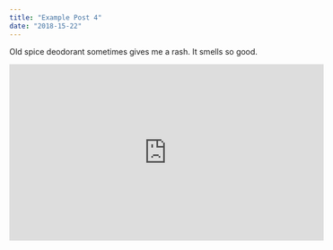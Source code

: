 ```yaml
---
title: "Example Post 4"
date: "2018-15-22"
---
```


Old spice deodorant sometimes gives me a rash.
It smells so good.

<iframe width="560" height="315" src="https://www.youtube.com/embed/4n0xNbfJLR8" frameborder="0" allowfullscreen></iframe>

